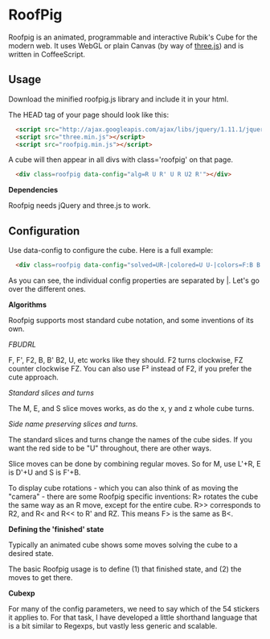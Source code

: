 RoofPig
=======

Roofpig is an animated, programmable and interactive Rubik's Cube for the modern web. It uses WebGL or plain Canvas (by way of [three.js](http://threejs.org/)) and is written in CoffeeScript.

Usage
-----

Download the minified roofpig.js library and include it in your html.

The HEAD tag of your page should look like this:

```html
  <script src="http://ajax.googleapis.com/ajax/libs/jquery/1.11.1/jquery.min.js"></script>
  <script src="three.min.js"></script>
  <script src="roofpig.min.js"></script>
```

A cube will then appear in all divs with class='roofpig' on that page.

```html
  <div class=roofpig data-config="alg=R U R' U R U2 R'"></div>
```


**Dependencies**

Roofpig needs jQuery and three.js to work.


Configuration
-------------

Use data-config to configure the cube. Here is a full example:

```html
  <div class=roofpig data-config="solved=UR-|colored=U U-|colors=F:B B:G U:R D:O R:W L:Y|alg=R U' F+B' R2 F'+B U' R'" style="width=140px; height=160px;"></div>
```

As you can see, the individual config properties are separated by |. Let's go over the different ones.

**Algorithms**

Roofpig supports most standard cube notation, and some inventions of its own.

*FBUDRL*

F, F', F2, B, B' B2, U, etc works like they should. F2 turns clockwise, FZ counter clockwise FZ. You can also use F² instead of F2, if you prefer the cute approach.

*Standard slices and turns*

The M, E, and S slice moves works, as do the x, y and z whole cube turns.

*Side name preserving slices and turns.*

The standard slices and turns change the names of the cube sides. If you want the red side to be "U" throughout, there are other ways.

Slice moves can be done by combining regular moves. So for M, use L'+R, E is D'+U and S is F'+B.

To display cube rotations - which you can also think of as moving the "camera" - there are some Roofpig specific inventions: R> rotates the cube the same way as an R move, except for the entire cube. R>> corresponds to R2, and R< and R<< to R' and RZ. This means F> is the same as B<.

**Defining the 'finished' state**

Typically an animated cube shows some moves solving the cube to a desired state.

The basic Roofpig usage is to define (1) that finished state, and (2) the moves to get there.

**Cubexp**

For many of the config parameters, we need to say which of the 54 stickers it applies to. For that task, I have developed a little shorthand language that is a bit similar to Regexps, but vastly less generic and scalable. 


